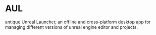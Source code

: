 # AUL
antique Unreal Launcher, an offline and cross-platform desktop app for managing different versions of unreal engine editor and projects.
